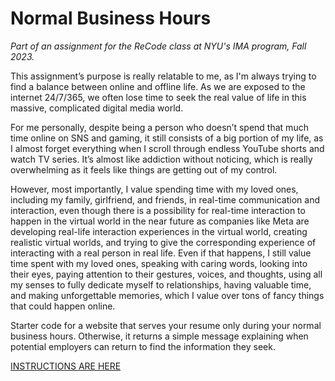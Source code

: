 # Normal Business Hours

*Part of an assignment for the ReCode class at NYU's IMA program, Fall 2023.*


This assignment’s purpose is really relatable to me, as I'm always trying to find a balance between online and offline life. As we are exposed to the internet 24/7/365, we often lose time to seek the real value of life in this massive, complicated digital media world.

For me personally, despite being a person who doesn’t spend that much time online on SNS and gaming, it still consists of a big portion of my life, as I almost forget everything when I scroll through endless YouTube shorts and watch TV series. It’s almost like addiction without noticing, which is really overwhelming as it feels like things are getting out of my control.

However, most importantly, I value spending time with my loved ones, including my family, girlfriend, and friends, in real-time communication and interaction, even though there is a possibility for real-time interaction to happen in the virtual world in the near future as companies like Meta are developing real-life interaction experiences in the virtual world, creating realistic virtual worlds, and trying to give the corresponding experience of interacting with a real person in real life. Even if that happens, I still value time spent with my loved ones, speaking with caring words, looking into their eyes, paying attention to their gestures, voices, and thoughts, using all my senses to fully dedicate myself to relationships, having valuable time, and making unforgettable memories, which I value over tons of fancy things that could happen online.



Starter code for a website that serves your resume only during your normal business hours. Otherwise, it returns a simple message explaining when potential employers can return to find the information they seek.

[INSTRUCTIONS ARE HERE](https://billythemusical.github.io/recode-fa23/modules/07-servers/normal-business-hours.html)